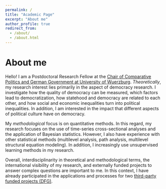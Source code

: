 ```yaml
---
permalink: /
title: "Academic Page"
excerpt: "About me"
author_profile: true
redirect_from: 
  - /about/
  - /about.html
---
```



About me
======
Hello! I am a Postdoctoral Research Fellow at the [Chair of Comparative Politics and German Government at University of Wuerzburg](https://www.politikwissenschaft.uni-wuerzburg.de/en/divisions/vergleichende/). *Theoretically*, my research interest lies primarily in the aspect of democracy research. I investigate how the quality of democracy can be measured, which factors lead to democratization, how statehood and democracy are related to each other, and how social and economic inequalities turn into political inequalities. In addition, I am interested in the impact that different aspects of political culture have on democracy. 

My *methodological* focus is on quantitative methods. In this regard, my research focuses on the use of time-series cross-sectional analyses and the application of Bayesian statistics. However, I also have experience with other statistical methods (multilevel analysis, path analysis, multilevel structural equation modeling). In addition, I increasingly use unsupervised learning methods in my research. 

Overall, interdisciplinarity in theoretical and methodological terms, the international visibility of my research, and externally funded projects to answer complex questions are important to me. In this context, I have already participated in the applications and processes for two [third-party funded projects (DFG)](https://www.democracymatrix.com).   



